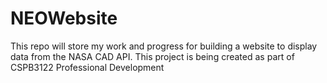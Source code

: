 # NEOWebsite
This repo will store my work and progress for building a website to display data from the NASA CAD API. This project is being created as part of CSPB3122 Professional Development
